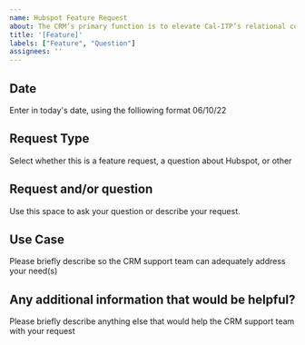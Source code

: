 ```yaml
---
name: Hubspot Feature Request
about: The CRM’s primary function is to elevate Cal-ITP’s relational communication and outreach efforts
title: '[Feature]'
labels: ["Feature", "Question"]
assignees: ''
---
```


## Date

Enter in today's date, using the folliowing format 06/10/22

## Request Type

Select whether this is a feature request, a question about Hubspot, or other

## Request and/or question

Use this space to ask your question or describe your request.

## Use Case

Please briefly describe so the CRM support team can adequately address your need(s)

## Any additional information that would be helpful?

Please briefly describe anything else that would help the CRM support team with your request
